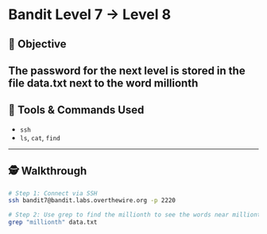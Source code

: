 # Bandit Level 7 → Level 8

## 🧠 Objective
The password for the next level is stored in the file data.txt next to the word millionth
---

## 🧰 Tools & Commands Used
- `ssh`
- `ls`, `cat`, `find`
---

## 🕵️ Walkthrough

```bash
# Step 1: Connect via SSH
ssh bandit7@bandit.labs.overthewire.org -p 2220

# Step 2: Use grep to find the millionth to see the words near millionth
grep "millionth" data.txt

